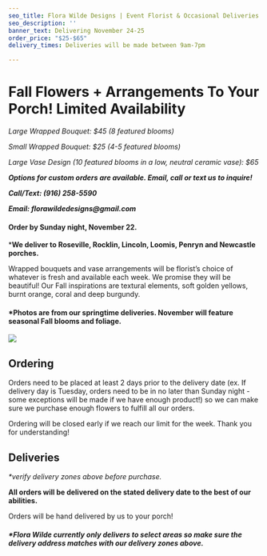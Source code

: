 ```yaml
---
seo_title: Flora Wilde Designs | Event Florist & Occasional Deliveries
seo_description: ''
banner_text: Delivering November 24-25
order_price: "$25-$65"
delivery_times: Deliveries will be made between 9am-7pm

---
```

# 

# Fall Flowers + Arrangements To Your Porch! Limited Availability

_<slot name="banner" />_

_Large Wrapped Bouquet: $45 (8 featured blooms)_

_Small Wrapped Bouquet: $25 (4-5 featured blooms)_

_Large Vase Design (10 featured blooms in a low, neutral ceramic vase): $65_

**_Options for custom orders are available. Email, call or text us to inquire!_**

**_Call/Text: (916) 258-5590_**

**_Email: florawildedesigns@gmail.com_**

#### Order by Sunday night, November 22.

\***We deliver to Roseville, Rocklin, Lincoln, Loomis, Penryn and Newcastle porches.**

Wrapped bouquets and vase arrangements will be florist’s choice of whatever is fresh and available each week. We promise they will be beautiful! Our Fall inspirations are textural elements, soft golden yellows, burnt orange, coral and deep burgundy. 

#### *Photos are from our springtime deliveries. November will feature seasonal Fall blooms and foliage.

<div class="sample-images">

![](/uploads/fw1.jpg)

</div>

## Ordering

Orders need to be placed at least 2 days prior to the delivery date (ex. If delivery day is Tuesday, orders need to be in no later than Sunday night - some exceptions will be made if we have enough product!) so we can make sure we purchase enough flowers to fulfill all our orders.

Ordering will be closed early if we reach our limit for the week. Thank you for understanding!

<slot name="button" />

## Deliveries

_*verify delivery zones above before purchase._

**All orders will be delivered on the stated delivery date to the best of our abilities.**

<slot name="delivery" />

<slot name="button" />

Orders will be hand delivered by us to your porch!

##### ***Flora Wilde currently only delivers to select areas so make sure the delivery address matches with our delivery zones above.**